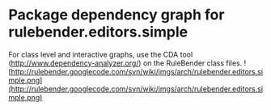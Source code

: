 # Package dependency graph for rulebender.editors.simple #
For class level and interactive graphs, use the CDA tool (http://www.dependency-analyzer.org/) on the RuleBender class files.
![http://rulebender.googlecode.com/svn/wiki/imgs/arch/rulebender.editors.simple.png](http://rulebender.googlecode.com/svn/wiki/imgs/arch/rulebender.editors.simple.png)